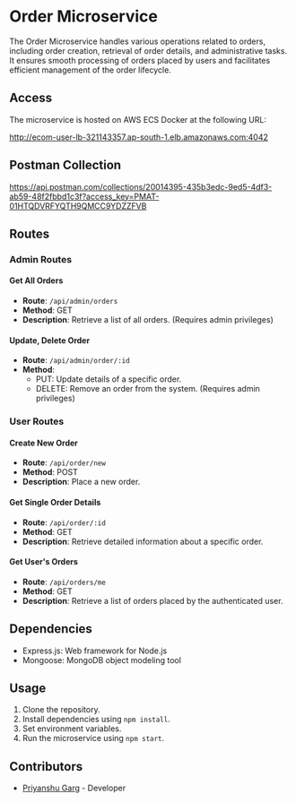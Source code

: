 # Order Microservice

The Order Microservice handles various operations related to orders, including order creation, retrieval of order details, and administrative tasks. It ensures smooth processing of orders placed by users and facilitates efficient management of the order lifecycle.

## Access
The microservice is hosted on AWS ECS Docker at the following URL:

http://ecom-user-lb-321143357.ap-south-1.elb.amazonaws.com:4042

## Postman Collection

https://api.postman.com/collections/20014395-435b3edc-9ed5-4df3-ab59-48f2fbbd1c3f?access_key=PMAT-01HTQDVRFYQTH9QMCC9YDZZFVB

## Routes

### Admin Routes

#### Get All Orders

- **Route**: `/api/admin/orders`
- **Method**: GET
- **Description**: Retrieve a list of all orders. (Requires admin privileges)

#### Update, Delete Order

- **Route**: `/api/admin/order/:id`
- **Method**: 
  - PUT: Update details of a specific order.
  - DELETE: Remove an order from the system. (Requires admin privileges)

### User Routes

#### Create New Order

- **Route**: `/api/order/new`
- **Method**: POST
- **Description**: Place a new order.

#### Get Single Order Details

- **Route**: `/api/order/:id`
- **Method**: GET
- **Description**: Retrieve detailed information about a specific order.

#### Get User's Orders

- **Route**: `/api/orders/me`
- **Method**: GET
- **Description**: Retrieve a list of orders placed by the authenticated user.

## Dependencies

- Express.js: Web framework for Node.js
- Mongoose: MongoDB object modeling tool

## Usage

1. Clone the repository.
2. Install dependencies using `npm install`.
3. Set environment variables.
4. Run the microservice using `npm start`.

## Contributors

- [Priyanshu Garg](#) - Developer
